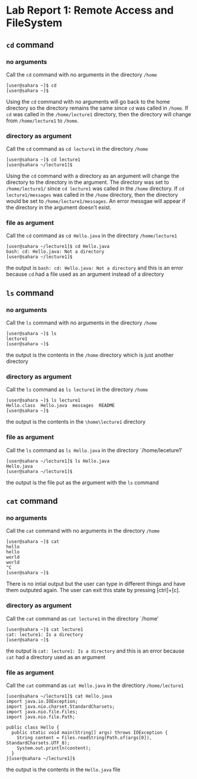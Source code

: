 # Lab Report 1: Remote Access and FileSystem
## `cd` command
### no arguments
Call the `cd` command with no arguments in the directory `/home`
```
[user@sahara ~]$ cd
[user@sahara ~]$ 
```
Using the `cd` command with no arguments will go back to the home directory so the directory remains the same since `cd` was called in `/home`. If `cd` was called in the `/home/lecture1` directory, then the directory will change from `/home/lecture1` to `/home`.

### directory as argument
Call the `cd` command as `cd lecture1` in the directory `/home`
```
[user@sahara ~]$ cd lecture1
[user@sahara ~/lecture1]$
```
Using the `cd` command with a directory as an argument will change the directory to the directory in the argument. The directory was set to `/home/lecture1/` since `cd lecture1` was called in the `/home` directory. If `cd lecture1/messages` was called in the `/home` directory, then the directory would be set to `/home/lecture1/messages`. An error messgae will appear if the directory in the argument doesn't exist.
### file as argument
Call the `cd` command as `cd Hello.java` in the directory `/home/lecture1`
```
[user@sahara ~/lecture1]$ cd Hello.java
bash: cd: Hello.java: Not a directory
[user@sahara ~/lecture1]$
```
the output is `bash: cd: Hello.java: Not a directory` and this is an error because `cd` had a file used as an argument instead of a directory
## `ls` command
### no arguments
Call the `ls` command with no arguments in the directory `/home`
```
[user@sahara ~]$ ls
lecture1
[user@sahara ~]$ 
```
the output is the contents in the `/home` directory which is just another directory
### directory as argument
Call the `ls` command as `ls lecture1` in the directory `/home`
```
[user@sahara ~]$ ls lecture1
Hello.class  Hello.java  messages  README
[user@sahara ~]$ 
```
the output is the contents in the `\home\lecture1` directory 
### file as argument
Call the `ls` command as `ls Hello.java` in the directory `/home/leceture1'
```
[user@sahara ~/lecture1]$ ls Hello.java
Hello.java
[user@sahara ~/lecture1]$ 
```
the output is the file put as the argument with the `ls` command
## `cat` command
### no arguments
Call the `cat` command with no arguments in the directory `/home`
```
[user@sahara ~]$ cat
hello
hello
world
world
^C
[user@sahara ~]$ 
```
There is no intial output but the user can type in different things and have them outputed again. The user can exit this state by pressing [ctrl]+[c].
### directory as argument
Call the `cat` command as `cat lecture1` in the directory `/home'
```
[user@sahara ~]$ cat lecture1
cat: lecture1: Is a directory
[user@sahara ~]$
```
the output is `cat: lecture1: Is a directory` and this is an error because `cat` had a directory used as an argument
### file as argument
Call the `cat` command as `cat Hello.java` in the directiory `/home/lecture1`
```
[user@sahara ~/lecture1]$ cat Hello.java
import java.io.IOException;
import java.nio.charset.StandardCharsets;
import java.nio.file.Files;
import java.nio.file.Path;

public class Hello {
  public static void main(String[] args) throws IOException {
    String content = Files.readString(Path.of(args[0]), StandardCharsets.UTF_8);    
    System.out.println(content);
  }
}[user@sahara ~/lecture1]$ 
```
the output is the contents in the `Hello.java` file
